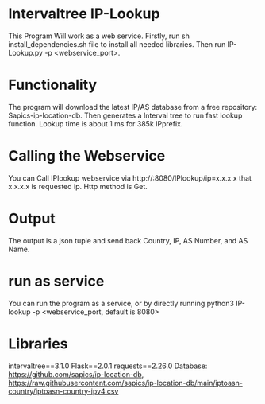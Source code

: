 # Intervaltree IP-Lookup
This Program Will work as a web service. Firstly, run sh install_dependencies.sh file to install all needed libraries. Then run IP-Lookup.py -p <webservice_port>.

# Functionality
The program will download the latest IP/AS database from a free repository: Sapics-ip-location-db. Then generates a Interval tree to run fast lookup function. Lookup time is about 1 ms for 385k IPprefix.

# Calling the Webservice
You can Call IPlookup webservice via http://<Host-name>:8080/IPlookup/ip=x.x.x.x that x.x.x.x is requested ip. Http method is Get.

# Output
The output is a json tuple and send back Country, IP, AS Number, and AS Name.

# run as service
You can run the program as a service, or by directly running python3 IP-lookup -p <webservice_port, default is 8080>

# Libraries
intervaltree==3.1.0
Flask==2.0.1
requests==2.26.0
Database: https://github.com/sapics/ip-location-db, https://raw.githubusercontent.com/sapics/ip-location-db/main/iptoasn-country/iptoasn-country-ipv4.csv
